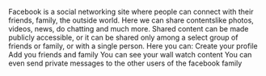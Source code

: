 Facebook is a social networking site where people can connect with their friends, family, the outside world. Here we can share contentslike photos, videos, news, do chatting and much more. Shared content can be made publicly accessible, or it can be shared only among a select group of friends or family, or with a single person. Here you can: Create your profile Add you friends and family You can see your wall watch content You can even send private messages to the other users of the facebook family
